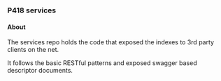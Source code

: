 ### P418 services

#### About
The services repo holds the code that exposed the indexes to 3rd party clients
on the net.

It follows the basic RESTful patterns and exposed swagger based descriptor documents.


